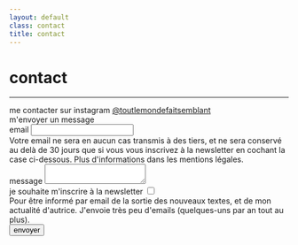 ```yaml
---
layout: default
class: contact
title: contact
---
```


# contact
---


<div class="insta-link">
    me contacter sur instagram <a href="https://www.instagram.com/toutlemondefaitsemblant/">@toutlemondefaitsemblant</a>
</div>

<div class="form-title">m'envoyer un message</div>

<div class="contact-form">
    <form action="https://formspree.io/f/xwpqyjzp" method="POST">
        <div class="form-field">
            <label>
                email
                <input type="email" name="email" required aria-describedby="email-help-text">
            </label>
            <div id="email-help-text">
                Votre email ne sera en aucun cas transmis à des tiers, et ne sera conservé au delà de 30 jours que si vous vous inscrivez à la newsletter en cochant la case ci-dessous. Plus d'informations dans les mentions légales.
            </div>
        </div>
        <div class="form-field">
            <label>
                message
                <textarea name="message" required></textarea>
            </label>
        </div>
        <div class="form-field">
            <label class="checkbox">
                je souhaite m'inscrire à la newsletter
                <input type="checkbox" name="newsletter" aria-describedby="newsletter-help-text">
            </label>
            <div id="newsletter-help-text">
                Pour être informé par email de la sortie des nouveaux textes, et de mon actualité d'autrice. J'envoie très peu d'emails (quelques-uns par an tout au plus).
            </div>
        </div>
        <button type="submit">envoyer</button>
    </form>
</div>
